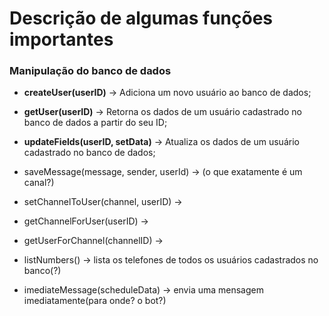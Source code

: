 # Descrição de algumas funções importantes

### Manipulação do banco de dados

- **createUser(userID)** -> Adiciona um novo usuário ao banco de dados;
- **getUser(userID)** -> Retorna os dados de um usuário cadastrado no banco de dados a partir do seu ID;
- **updateFields(userID, setData)** -> Atualiza os dados de um usuário cadastrado no banco de dados;

- saveMessage(message, sender, userId) ->
(o que exatamente é um canal?)
- setChannelToUser(channel, userID) -> 
- getChannelForUser(userID) ->
- getUserForChannel(channelID) -> 
- listNumbers() -> lista os telefones de todos os usuários cadastrados no banco(?)
- imediateMessage(scheduleData) -> envia uma mensagem imediatamente(para onde? o bot?)
